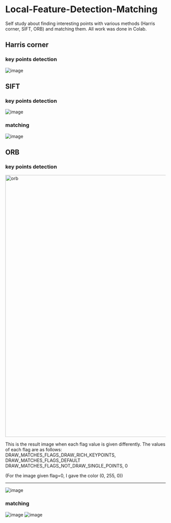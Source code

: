 # Local-Feature-Detection-Matching
Self study about finding interesting points with various methods (Harris corner, SIFT, ORB) and matching them.
All work was done in Colab.

## Harris corner
### key points detection
![image](https://github.com/user-attachments/assets/78c4a100-4d60-4355-9ecf-c208db16b121)

## SIFT
### key points detection
![image](https://github.com/user-attachments/assets/4cbb9ac3-7935-43e7-a750-db3d91a12944)
### matching
![image](https://github.com/user-attachments/assets/2bcb52f1-fffb-47fa-8a3c-c2ce2360b71b)


## ORB
### key points detection
<img width="824" alt="orb" src="https://github.com/user-attachments/assets/09e16676-d957-4656-8643-54ab44d13a91" />

This is the result image when each flag value is given differently.
The values ​​of each flag are as follows:
  DRAW_MATCHES_FLAGS_DRAW_RICH_KEYPOINTS, DRAW_MATCHES_FLAGS_DEFAULT
  DRAW_MATCHES_FLAGS_NOT_DRAW_SINGLE_POINTS, 0

(For the image given flag=0, I gave the color (0, 255, 0))

---
![image](https://github.com/user-attachments/assets/07ec4a68-c0b1-4601-a275-253d7c4a2fd1)


### matching
![image](https://github.com/user-attachments/assets/7656dd91-8c5a-41fc-8233-d05a90a0cf31)
![image](https://github.com/user-attachments/assets/3c123fbd-4696-4fb7-9fa4-347a92e3d3ec)



